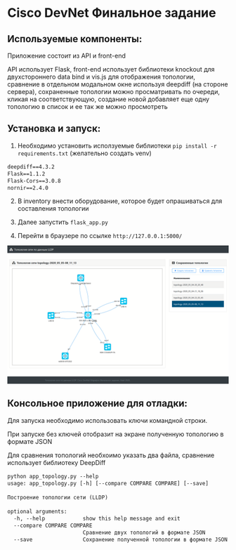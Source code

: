 Cisco DevNet Финальное задание
=======================

Используемые компоненты:
-----------------------

Приложение состоит из API и front-end

API использует Flask, front-end использует библиотеки knockout для двухстороннего data bind и vis.js для отображения топологии, сравнение в отдельном модальном окне используя deepdiff (на стороне сервера), сохраненные топологии можно просматривать по очереди, кликая на соответствующую, создание новой добавляет еще одну топологию в список и ее так же можно просмотреть



Установка и запуск:
-----------------------

1. Необходимо установить исползуемые библиотеки `pip install -r requirements.txt` (желательно создать venv)

```
deepdiff==4.3.2
Flask==1.1.2
Flask-Cors==3.0.8
nornir==2.4.0
```

2. В inventory внести оборудование, которое будет опрашиваться для составления топологии

3. Далее запустить `flask_app.py`

4. Перейти в браузере по ссылке `http://127.0.0.1:5000/`

![Экран приложения](/img/main_screen.PNG?raw=true)



Консольное приложение для отладки:
-----------------------

Для запуска необходимо использовать ключи командной строки.

При запуске без ключей отобразит на экране полученную топологию в формате JSON

Для сравнения топологий необхоимо указать два файла, сравнение использует библиотеку DeepDiff

```
python app_topology.py --help
usage: app_topology.py [-h] [--compare COMPARE COMPARE] [--save]

Построение топологии сети (LLDP)

optional arguments:
  -h, --help            show this help message and exit
  --compare COMPARE COMPARE
                        Сравнение двух топологий в формате JSON
  --save                Сохранение полученной топологии в формате JSON
```



